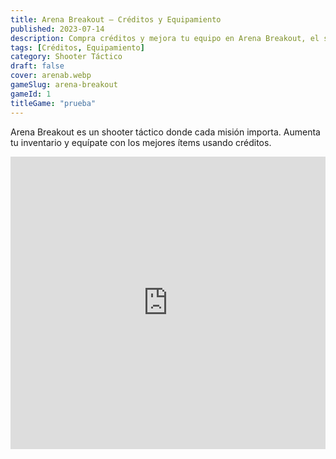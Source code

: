 ```yaml
---
title: Arena Breakout – Créditos y Equipamiento
published: 2023-07-14
description: Compra créditos y mejora tu equipo en Arena Breakout, el shooter táctico del momento.
tags: [Créditos, Equipamiento]
category: Shooter Táctico
draft: false
cover: arenab.webp
gameSlug: arena-breakout 
gameId: 1 
titleGame: "prueba"
---
```


Arena Breakout es un shooter táctico donde cada misión importa. Aumenta tu inventario y equípate con los mejores ítems usando créditos.

<iframe width="100%" height="468" src="https://www.youtube.com/embed/yDhLf8s_zZg" title="Arena Breakout Trailer" frameborder="0" allowfullscreen></iframe>
